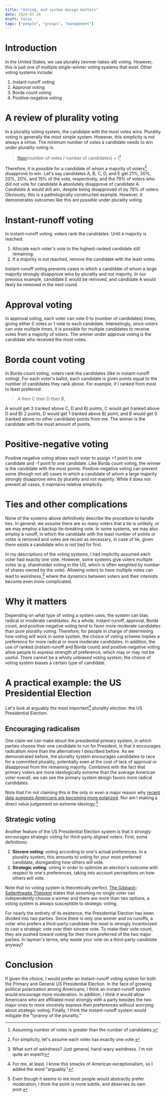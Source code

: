 ```yaml
---
title: "Voting, and system design matters"
date: 2020-03-28
draft: false
tags: ["people", "groups", "management"]
---
```

# Introduction
In the United States, we use plurality (winner-takes-all) voting. However, this is just one of multiple single-winner voting systems that exist. Other voting systems include:
1. Instant-runoff voting
2. Approval voting
3. Borda count voting
4. Positive-negative voting
# A review of plurality voting
In a plurality voting system, the candidate with the most votes wins. Plurality voting is generally the most simple system. However, this simplicity is not always a virtue. The minimum number of votes a candidate needs to win under plurality voting is:

>[floor](https://mathworld.wolfram.com/FloorFunction.html)(number of votes / number of candidates) + 1[^1]

Therefore, it is possible for a candidate of whom a majority of voters[^2] disapprove to win. Let's say candidates A, B, C, D, and E get 21%, 20%, 20%, 20%, and 19% of the vote, respectively, and the 79% of voters who did not vote for candidate A absolutely disapprove of candidate A. Candidate A would still win, despite being disapproved of by 79% of voters. Obviously, this is a pathologically constructed example. However, it demonstrates outcomes like this are _possible_ under plurality voting.
[^1]: Assuming number of votes is greater than the number of candidates.
[^2]: For simplicity, let's assume each voter has exactly one vote.
# Instant-runoff voting
In instant-runoff voting, voters rank the candidates. Until a majority is reached:
1. Allocate each voter's vote to the highest-ranked candidate still remaining.
2. If a majority is not reached, remove the candidate with the least votes.

Instant-runoff voting prevents cases in which a candidate of whom a large majority strongly disapprove wins by plurality and not majority. In our previous example, candidate E would be removed, and candidate A would likely be removed in the next round.
# Approval voting
In approval voting, each voter can vote 0 to (number of candidates) times, giving either 0 votes or 1 vote to each candidate. Interestingly, since voters can vote multiple times, it is possible for multiple candidates to receive votes from a majority of voters. The winner under approval voting is the candidate who received the most votes.
# Borda count voting
In Borda count voting, voters rank the candidates (like in instant-runoff voting). For each voter's ballot, each candidate is given points equal to the number of candidates they rank above. For example, if I ranked from most to least preferred:

> A then C then D then B,

A would get 3 (ranked above C, D and B) points, C would get (ranked above D and B) 2 points, D would get 1 (ranked above B) point, and B would get 0 (ranked above no other candidate) points from me. The winner is the candidate with the most amount of points.
# Positive-negative voting
Positive negative voting allows each voter to assign +1 point to one candidate and -1 point to one candidate. Like Borda count voting, the winner is the candidate with the most points. Positive-negative voting can prevent some (though not all) cases in which a candidate of whom a large majority strongly disapprove wins by plurality and not majority. While it does not prevent all cases, it maintains relative simplicity.
# Ties and other complications
None of the systems above definitively describe the procedure to handle ties. In general, we assume there are so many voters that a tie is unlikely, or we may employ a backup tie-breaking vote. In some systems, we may also employ a runoff, in which the candidate with the least number of points or votes is removed and votes are recast as necessary, in case of tie, given there exists a candidate who is not tied for first.

In my descriptions of the voting systems, I had implicitly assumed each voter had exactly one vote. However, some systems give voters multiple votes (e.g. shareholder voting in the US, which is often weighted by number of shares owned by the vote). Allowing voters to have multiple votes can lead to _weirdness_,[^3] where the dynamics between voters and their interests become even more complicated.
[^3]: What sort of weirdness? Just general, hand-wavy weirdness. I'm not quite an expert!
# Why it matters
Depending on what type of voting a system uses, the system can bias radical or moderate candidates. As a whole, instant-runoff, approval, Borda count, and positive-negative voting tend to favor more moderate candidates than pure plurality voting. Therefore, for people in charge of determining how voting will work in some system, the choice of voting scheme implies a preference for more radical or more moderate candidates. In addition, the use of ranked (instant-runoff and Borda count) and positive-negative voting allow people to express strength of preference, which may or may not be useful. There cannot be a wholly unbiased voting system; the choice of voting system biases a certain type of candidate.
# A practical example: the US Presidential Election
Let's look at arguably _the_ most important[^4] plurality election: the US Presidential Election.
[^4]: For me, at least. I know this smacks of American exceptionalism, so I added the word "arguably."
## Encouraging radicalism
One claim we can make about the presidential primary system, in which parties choose their one candidate to run for President, is that it encourages radicalism more than the alternatives I described before. As we demonstrated before, the plurality system encourages candidates to race for a committed plurality, potentially even at the cost of lack of approval or disapproval from the remaining majority. Combined with the fact that primary voters are more ideologically extreme than the average American voter overall, we can see the primary system design favors more radical candidates.

Note that I'm not claiming this is the only or even a major reason why [recent data suggests Americans are becoming more polarized](https://www.pewresearch.org/topics/political-polarization/). Nor am I making a direct value judgement on extreme ideology.[^5]
[^5]: Even though it seems to me most people would abstractly prefer moderation, I think the point is more subtle, and deserves its own post.
## Strategic voting
Another feature of the US Presidential Election system is that it strongly encourages strategic voting for third-party aligned voters. First, some definitions:
1. **Sincere voting**: voting according to one's actual preferences. In a plurality system, this amounts to voting for your most preferred candidate, disregarding how others will vote.
2. **Strategic voting**: voting in order to optimize an election's outcome with respect to one's preferences, taking into account perceptions on how others will vote.

Note that no voting system is theoretically perfect. [The Gibbard–Satterthwaite Theorem](https://en.wikipedia.org/wiki/Gibbard%E2%80%93Satterthwaite_theorem) states that assuming no single voter can independently choose a winner and there are more than two options, a voting system is always susceptible to strategic voting.

For nearly the entirety of its existence, the Presidential Election has been divided into two parties. Since there is only one winner and no runoffs, a voter who prefers a third-party candidate the most is strongly incentivized to cast a strategic vote over their sincere vote. To make their vote count, they are pushed toward voting for their more preferred of the two major parties. In layman's terms, why waste your vote on a third-party candidate anyway?
# Conclusion
If given the choice, I would prefer an instant-runoff voting system for both the Primary and General US Presidential Election. In the face of growing political polarization among Americans, I think an instant-runoff system would encourage more moderation. In addition, I think it would allow Americans who are affiliated most strongly with a party besides the two major ones to more sincerely express their preferences without worrying about strategic voting. Finally, I think the instant-runoff system would mitigate the "tyranny of the plurality."
